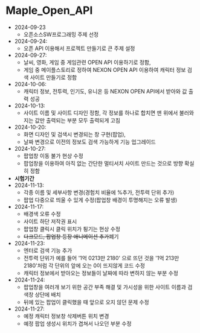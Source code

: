 # Maple_Open_API
- 2024-09-23
  - 오픈소스SW프로그래밍 주제 선정
- 2024-09-24:
  - 오픈 API 이용해서 프로젝트 만들기로 큰 주제 설정
- 2024-09-27:
  - 날씨, 영화, 게임 중 게임관련 OPEN API 이용하기로 정함,
  - 게임 중 메이플스토리로 정하여 NEXON OPEN API 이용하여 캐릭터 정보 검색 사이트 만들기로 정함
- 2024-10-06:
  - 캐릭터 정보, 전투력, 인기도, 유니온 등 NEXON OPEN API에서 받아와 값 출력 성공
- 2024-10-13:
  - 사이트 이름 및 사이트 디자인 정함, 각 정보를 하나로 합치면 맨 위에서 불러와지는 값만 출력되는 부분 모두 출력되게 고침
- 2024-10-20:
  - 화면 디자인 및 검색시 변경되는 창 구현(팝업),
  - 날짜 변경으로 이전의 정보도 검색 가능하게 기능 업그레이드
- 2024-10-27:
  - 팝업창 이동 불가 현상 수정
  - 팝업창을 이용하여 아직 없는 간단한 멀티서치 사이트 만드는 것으로 방향 확실히 정함
- __시험기간__
- 2024-11-13:
  - 각종 이름 및 세부사항 변경(경험치 비율에 %추가, 전투력 단위 추가)
  - 팝업 다중으로 띄울 수 있게 수정(팝업창 배경이 투명해지는 오류 발생)
- 2024-11-17:
  - 배경색 오류 수정
  - 사이트 하단 저작권 표시
  - 팝업창 클릭시 클릭 위치가 튕기는 현상 수정
  - ~~다크모드, 팝업창 등장 애니메이션 추가~~폐기
- 2024-11-23:
  - 엔터로 검색 기능 추가
  - 전투력 단위가 예를 들어 '1억 0213만 2180' 으로 뜨던 것을 '1억 213만 2180'처럼 각 단위의 앞에 오는 0이 뜨지않게 코드 수정
  - 캐릭터 정보에서 받아오는 정보들이 날짜에 따라 변하지 않는 부분 수정
- 2024-11-24:
  - 팝업창을 여러개 보기 위한 공간 부족 해결 및 가시성을 위한 사이트 이름과 검색창 상단에 배치
  - 뒤에 있는 팝업이 클릭했을 때 앞으로 오지 않던 문제 수정
- 2024-11-27:
  - 예정 캐릭터 정보창 삭제버튼 위치 변경
  - 예정 팝업 생성시 위치가 겹쳐서 나오던 부분 수정
